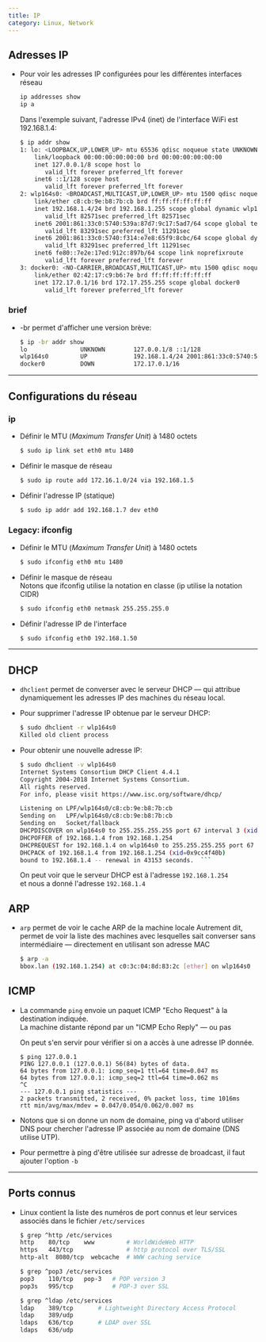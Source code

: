 ```yaml
---
title: IP
category: Linux, Network
---
```


## Adresses IP

* Pour voir les adresses IP configurées pour les différentes interfaces réseau

    ``` bash
    ip addresses show
    ip a
    ```

  Dans l'exemple suivant, l'adresse IPv4 (inet) de l'interface WiFi est 192.168.1.4:

  ``` bash
  $ ip addr show
  1: lo: <LOOPBACK,UP,LOWER_UP> mtu 65536 qdisc noqueue state UNKNOWN group default qlen 1000
      link/loopback 00:00:00:00:00:00 brd 00:00:00:00:00:00
      inet 127.0.0.1/8 scope host lo
         valid_lft forever preferred_lft forever
      inet6 ::1/128 scope host 
         valid_lft forever preferred_lft forever
  2: wlp164s0: <BROADCAST,MULTICAST,UP,LOWER_UP> mtu 1500 qdisc noqueue state UP group default qlen 1000
      link/ether c8:cb:9e:b8:7b:cb brd ff:ff:ff:ff:ff:ff
      inet 192.168.1.4/24 brd 192.168.1.255 scope global dynamic wlp164s0
         valid_lft 82571sec preferred_lft 82571sec
      inet6 2001:861:33c0:5740:539a:87d7:9c17:5ad7/64 scope global temporary dynamic 
         valid_lft 83291sec preferred_lft 11291sec
      inet6 2001:861:33c0:5740:f314:e7e8:65f9:8cbc/64 scope global dynamic mngtmpaddr noprefixroute 
         valid_lft 83291sec preferred_lft 11291sec
      inet6 fe80::7e2e:17ed:912c:897b/64 scope link noprefixroute 
         valid_lft forever preferred_lft forever
  3: docker0: <NO-CARRIER,BROADCAST,MULTICAST,UP> mtu 1500 qdisc noqueue state DOWN group default 
      link/ether 02:42:17:c9:b6:7e brd ff:ff:ff:ff:ff:ff
      inet 172.17.0.1/16 brd 172.17.255.255 scope global docker0
         valid_lft forever preferred_lft forever
  ```

### brief

* -br permet d'afficher une version brève:

  ``` bash
  $ ip -br addr show
  lo               UNKNOWN        127.0.0.1/8 ::1/128 
  wlp164s0         UP             192.168.1.4/24 2001:861:33c0:5740:539a:87d7:9c17:5ad7/64 2001:861:33c0:5740:f314:e7e8:65f9:8cbc/64 fe80::7e2e:17ed:912c:897b/64 
  docker0          DOWN           172.17.0.1/16
  ```

---

## Configurations du réseau

### ip

* Définir le MTU (*Maximum Transfer Unit*) à 1480 octets

  ``` bash
  $ sudo ip link set eth0 mtu 1480
  ```

* Définir le masque de réseau

  ``` bash
  $ sudo ip route add 172.16.1.0/24 via 192.168.1.5
  ```

* Définir l'adresse IP (statique)

  ``` bash
  $ sudo ip addr add 192.168.1.7 dev eth0
  ```

### Legacy: ifconfig

* Définir le MTU (*Maximum Transfer Unit*) à 1480 octets

  ``` bash
  $ sudo ifconfig eth0 mtu 1480
  ```

* Définir le masque de réseau  
  Notons que ifconfig utilise la notation en classe (ip utilise la notation CIDR)

  ``` bash
  $ sudo ifconfig eth0 netmask 255.255.255.0
  ```

* Définir l'adresse IP de l'interface

  ``` bash
  $ sudo ifconfig eth0 192.168.1.50
  ```

---

## DHCP

* `dhclient` permet de converser avec le serveur DHCP — qui attribue dynamiquement les adresses IP des machines du réseau local.  

* Pour supprimer l'adresse IP obtenue par le serveur DHCP:

  ``` bash
  $ sudo dhclient -r wlp164s0
  Killed old client process
  ```

* Pour obtenir une nouvelle adresse IP:

  ``` bash
  $ sudo dhclient -v wlp164s0
  Internet Systems Consortium DHCP Client 4.4.1
  Copyright 2004-2018 Internet Systems Consortium.
  All rights reserved.
  For info, please visit https://www.isc.org/software/dhcp/

  Listening on LPF/wlp164s0/c8:cb:9e:b8:7b:cb
  Sending on   LPF/wlp164s0/c8:cb:9e:b8:7b:cb
  Sending on   Socket/fallback
  DHCPDISCOVER on wlp164s0 to 255.255.255.255 port 67 interval 3 (xid=0x9cc4f40b)
  DHCPOFFER of 192.168.1.4 from 192.168.1.254
  DHCPREQUEST for 192.168.1.4 on wlp164s0 to 255.255.255.255 port 67 (xid=0xbf4c49c)
  DHCPACK of 192.168.1.4 from 192.168.1.254 (xid=0x9cc4f40b)
  bound to 192.168.1.4 -- renewal in 43153 seconds.  ```
  ```

  On peut voir que le serveur DHCP est à l'adresse `192.168.1.254`  
  et nous a donné l'adresse `192.168.1.4`

## ARP

* `arp` permet de voir le cache ARP de la machine locale
  Autrement dit, permet de voir la liste des machines avec lesquelles sait converser sans intermédiaire — directement en utilisant son adresse MAC

  ``` bash
  $ arp -a
  bbox.lan (192.168.1.254) at c0:3c:04:8d:83:2c [ether] on wlp164s0
  ```

## ICMP

* La commande `ping` envoie un paquet ICMP "Echo Request" à la destination indiquée.  
  La machine distante répond par un "ICMP Echo Reply" — ou pas

  On peut s'en servir pour vérifier si on a accès à une adresse IP donnée.

  ```
  $ ping 127.0.0.1
  PING 127.0.0.1 (127.0.0.1) 56(84) bytes of data.
  64 bytes from 127.0.0.1: icmp_seq=1 ttl=64 time=0.047 ms
  64 bytes from 127.0.0.1: icmp_seq=2 ttl=64 time=0.062 ms
  ^C
  --- 127.0.0.1 ping statistics ---
  2 packets transmitted, 2 received, 0% packet loss, time 1016ms
  rtt min/avg/max/mdev = 0.047/0.054/0.062/0.007 ms
  ```

* Notons que si on donne un nom de domaine,
  ping va d'abord utiliser DNS pour chercher l'adresse IP associée au nom de domaine (DNS utilise UTP).

* Pour permettre à ping d'être utilisée sur adresse de broadcast, il faut ajouter l'option `-b`

---

## Ports connus

* Linux contient la liste des numéros de port connus et leur services associés dans le fichier `/etc/services`

  ``` bash
  $ grep ^http /etc/services
  http    80/tcp    www         # WorldWideWeb HTTP
  https   443/tcp               # http protocol over TLS/SSL
  http-alt  8080/tcp  webcache  # WWW caching service
  ```
  ``` bash
  $ grep ^pop3 /etc/services
  pop3    110/tcp   pop-3   # POP version 3
  pop3s   995/tcp           # POP-3 over SSL
  ```
  ``` bash
  $ grep ^ldap /etc/services
  ldap    389/tcp       # Lightweight Directory Access Protocol
  ldap    389/udp
  ldaps   636/tcp       # LDAP over SSL
  ldaps   636/udp
  ```
